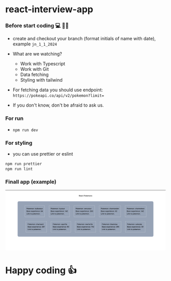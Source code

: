 # react-interview-app

### Before start coding 💻 😮‍💨

- create and checkout your branch (format initials of name with date), example `jn_1_1_2024`
- What are we watching?

  - Work with Typescript
  - Work with Git
  - Data fetching
  - Styling with tailwind

- For fetching data you should use endpoint: `https://pokeapi.co/api/v2/pokemon?limit=`
- If you don't know, don't be afraid to ask us.

### For run

- `npm run dev`

### For styling

- you can use prettier or eslint

```
npm run prettier
npm run lint
```

### Finall app (example)

![screenshot](https://github.com/Direct-Technologies-CZ/react-interview/blob/main/public/finall_app.png)

# Happy coding 👍
